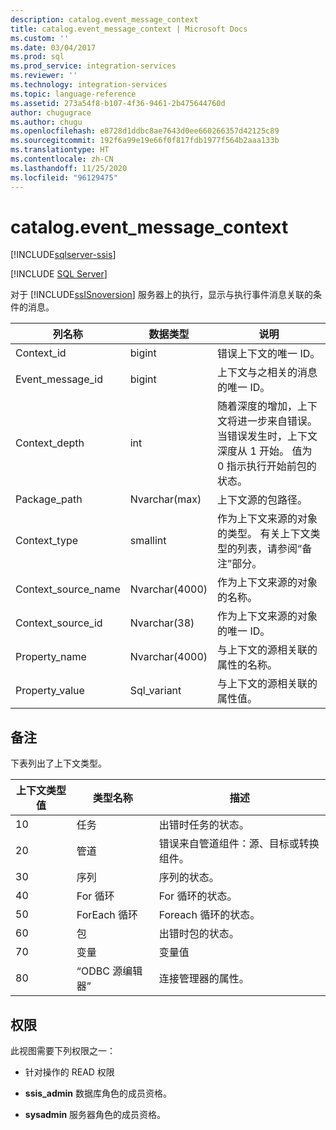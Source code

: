 ```yaml
---
description: catalog.event_message_context
title: catalog.event_message_context | Microsoft Docs
ms.custom: ''
ms.date: 03/04/2017
ms.prod: sql
ms.prod_service: integration-services
ms.reviewer: ''
ms.technology: integration-services
ms.topic: language-reference
ms.assetid: 273a54f8-b107-4f36-9461-2b475644760d
author: chugugrace
ms.author: chugu
ms.openlocfilehash: e8728d1ddbc8ae7643d0ee660266357d42125c89
ms.sourcegitcommit: 192f6a99e19e66f0f817fdb1977f564b2aaa133b
ms.translationtype: HT
ms.contentlocale: zh-CN
ms.lasthandoff: 11/25/2020
ms.locfileid: "96129475"
---
```

# <a name="catalogevent_message_context"></a>catalog.event_message_context 

[!INCLUDE[sqlserver-ssis](../../includes/applies-to-version/sqlserver-ssis.md)]


[!INCLUDE [SQL Server](../../includes/applies-to-version/sqlserver.md)]

  对于 [!INCLUDE[ssISnoversion](../../includes/ssisnoversion-md.md)] 服务器上的执行，显示与执行事件消息关联的条件的消息。  
  
|列名称|数据类型|说明|  
|-----------------|---------------|-----------------|  
|Context_id|bigint|错误上下文的唯一 ID。|  
|Event_message_id|bigint|上下文与之相关的消息的唯一 ID。|  
|Context_depth|int|随着深度的增加，上下文将进一步来自错误。 当错误发生时，上下文深度从 1 开始。 值为 0 指示执行开始前包的状态。|  
|Package_path|Nvarchar(max)|上下文源的包路径。|  
|Context_type|smallint|作为上下文来源的对象的类型。 有关上下文类型的列表，请参阅“备注”部分。|  
|Context_source_name|Nvarchar(4000)|作为上下文来源的对象的名称。|  
|Context_source_id|Nvarchar(38)|作为上下文来源的对象的唯一 ID。|  
|Property_name|Nvarchar(4000)|与上下文的源相关联的属性的名称。|  
|Property_value|Sql_variant|与上下文的源相关联的属性值。|  
  
## <a name="remarks"></a>备注  
 下表列出了上下文类型。  
  
|上下文类型值|类型名称|描述|  
|-|-|-|  
|10|任务|出错时任务的状态。|  
|20|管道|错误来自管道组件：源、目标或转换组件。|  
|30|序列|序列的状态。|  
|40|For 循环|For 循环的状态。|  
|50|ForEach 循环|Foreach 循环的状态。|  
|60|包|出错时包的状态。|  
|70|变量|变量值|  
|80|“ODBC 源编辑器”|连接管理器的属性。|  
  
## <a name="permissions"></a>权限  
 此视图需要下列权限之一：  
  
-   针对操作的 READ 权限  
  
-   **ssis_admin** 数据库角色的成员资格。  
  
-   **sysadmin** 服务器角色的成员资格。  
  
  
